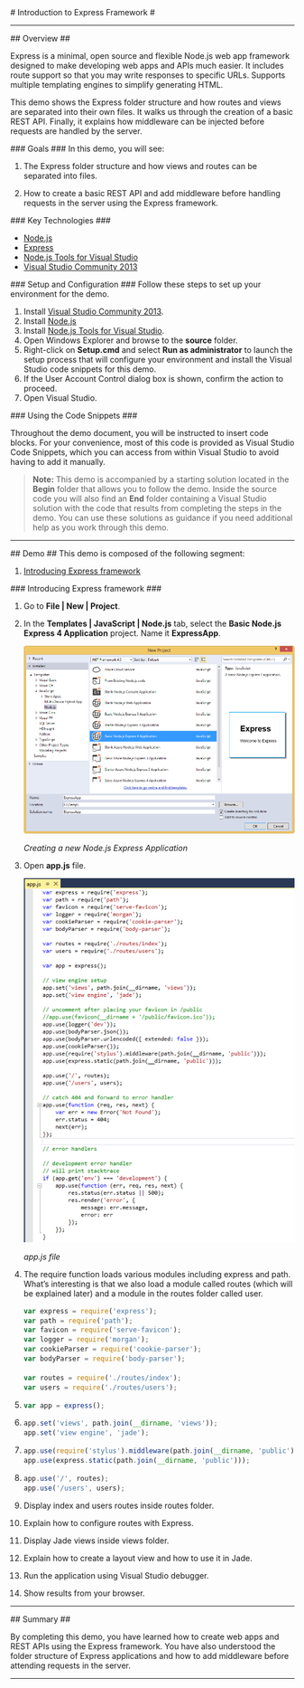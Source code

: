 ﻿<a name="title" />
# Introduction to Express Framework #

---
<a name="Overview" />
## Overview ##

Express is a minimal, open source and flexible Node.js web app framework designed to make developing web apps and APIs much easier. It includes route support so that you may write responses to specific URLs. Supports multiple templating engines to simplify generating HTML.

This demo shows the Express folder structure and how routes and views are separated into their own files. It walks us through the creation of a basic REST API. Finally, it explains how middleware can be injected before requests are handled by the server.

<a id="goals" />
### Goals ###
In this demo, you will see:

1. The Express folder structure and how views and routes can be separated into files.

1. How to create a basic REST API and add middleware before handling requests in the server using the Express framework.

<a name="technologies" />
### Key Technologies ###

- [Node.js][1]
- [Express][2]
- [Node.js Tools for Visual Studio][3]
- [Visual Studio Community 2013][4]

[1]: https://nodejs.org/
[2]: http://expressjs.com/
[3]: https://www.visualstudio.com/en-us/features/node-js-vs.aspx
[4]: https://www.visualstudio.com/en-us/features/node-js-vs.aspx

<a name="Setup" />
### Setup and Configuration ###
Follow these steps to set up your environment for the demo.

1. Install [Visual Studio Community 2013](https://go.microsoft.com/fwlink/?LinkId=517284).
1. Install [Node.js](https://nodejs.org/download/)
1. Install [Node.js Tools for Visual Studio](http://aka.ms/getntvs).
1. Open Windows Explorer and browse to the **source** folder.
1. Right-click on **Setup.cmd** and select **Run as administrator** to launch the setup process that will configure your environment and install the Visual Studio code snippets for this demo.
1. If the User Account Control dialog box is shown, confirm the action to proceed.
1. Open Visual Studio.

<a name="CodeSnippets" />
### Using the Code Snippets ###

Throughout the demo document, you will be instructed to insert code blocks. For your convenience, most of this code is provided as Visual Studio Code Snippets, which you can access from within Visual Studio to avoid having to add it manually.

> **Note:** This demo is accompanied by a starting solution located in the **Begin** folder that allows you to follow the demo. Inside the source code you will also find an **End** folder containing a Visual Studio solution with the code that results from completing the steps in the demo. You can use these solutions as guidance if you need additional help as you work through this demo.

---

<a name="Demo" />
## Demo ##
This demo is composed of the following segment:

1. [Introducing Express framework](#segment1)

<a name="segment1" />
### Introducing Express framework ###

1. Go to **File | New | Project**.
1. In the **Templates | JavaScript | Node.js** tab, select the **Basic Node.js Express 4 Application** project. Name it **ExpressApp**.

	![Creating a new Node.js Express Application](images/create-new-node-express-application.png?raw=true "Creating a new Node.js Express Application")

	_Creating a new Node.js Express Application_

1. Open **app.js** file.

	![app.js file](images/app-js.png?raw=true "app.js file")

	_app.js file_

1. The require function loads various modules including express and path. What’s interesting is that we also load a module called routes (which will be explained later) and a module in the routes folder called user.

	<!-- mark:8-9 -->	
	````JavaScript
	var express = require('express');
	var path = require('path');
	var favicon = require('serve-favicon');
	var logger = require('morgan');
	var cookieParser = require('cookie-parser');
	var bodyParser = require('body-parser');

	var routes = require('./routes/index');
	var users = require('./routes/users');
	````
1. 
	````JavaScript
	var app = express();
	````

1. 
	````JavaScript
	app.set('views', path.join(__dirname, 'views'));
	app.set('view engine', 'jade');
	````

1. 
	````JavaScript
	app.use(require('stylus').middleware(path.join(__dirname, 'public')));
	app.use(express.static(path.join(__dirname, 'public')));
	````

1. 
	````JavaScript
	app.use('/', routes);
	app.use('/users', users);
	````
1. Display index and users routes inside routes folder.

1. Explain how to configure routes with Express.

1. Display Jade views inside views folder.

1. Explain how to create a layout view and how to use it in Jade.

1. Run the application using Visual Studio debugger.

1. Show  results from your browser.

---

<a name="summary" />
## Summary ##

By completing this demo, you have learned how to create web apps and REST APIs using the Express framework. You have also understood the folder structure of Express applications and how to add middleware before attending requests in the server.

---
